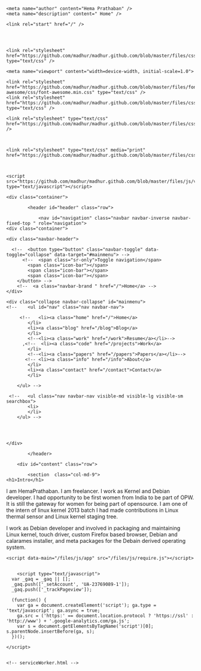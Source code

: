 <html lang="en">
    <head>
        <title>Home &#8211; Hema Prathaban</title>
    

    <meta name="author" content="Hema Prathaban" />
    <meta name="description" content=" Home" />

    <link rel="start" href="/" />

   
   

    <link rel="stylesheet" href="https://github.com/madhur/madhur.github.com/blob/master/files/css/bootstrap.min.css" type="text/css" />

    <meta name="viewport" content="width=device-width, initial-scale=1.0">

    <link rel="stylesheet" href="https://github.com/madhur/madhur.github.com/blob/master/files/font-awesome/css/font-awesome.min.css" type="text/css" />
    <link rel="stylesheet" href="https://github.com/madhur/madhur.github.com/blob/master/files/css/jquery.fancybox.css" type="text/css" />

    <link rel="stylesheet" type="text/css" href="https://github.com/madhur/madhur.github.com/blob/master/files/css/styles.css" />
    
    

    <link rel="stylesheet" type="text/css" media="print" href="https://github.com/madhur/madhur.github.com/blob/master/files/css/print.css">

     
   
    <script src="https://github.com/madhur/madhur.github.com/blob/master/files/js/vendor/pace.min.js" type="text/javascript"></script>
</head>

<body>

    <div class="container">
       
            <header id="header" class="row">

                <nav id="navigation" class="navbar navbar-inverse navbar-fixed-top " role="navigation">
    <div class="container">

    <div class="navbar-header">

      <!--  <button type="button" class="navbar-toggle" data-toggle="collapse" data-target="#mainmenu"> -->
          <!--  <span class="sr-only">Toggle navigation</span>
            <span class="icon-bar"></span>
            <span class="icon-bar"></span>
            <span class="icon-bar"></span>
        </button> -->
        <!--  <a class="navbar-brand " href="/">Home</a> -->
    </div> 

    <div class="collapse navbar-collapse" id="mainmenu">
    <!--    <ul id="nav" class="nav navbar-nav">
            
         <!--   <li><a class="home" href="/">Home</a>
            </li>
            <li><a class="blog" href="/blog">Blog</a>
            </li>
            <!--<li><a class="work" href="/work">Resume</a></li>-->
          ,<!--  <li><a class="code" href="/projects">Work</a>
            </li>
            <!--<li><a class="papers" href="/papers">Papers</a></li>-->
           <!-- <li><a class="info" href="/info">About</a>
            </li>
            <li><a class="contact" href="/contact">Contact</a>
            </li>

        </ul> -->

     <!--   <ul class="nav navbar-nav visible-md visible-lg visible-sm searchbox">
            <li>
            </li>
        </ul> -->




    </div>

</div>
</nav>


            </header>
       
        <div id="content" class="row">

            <section  class="col-md-9">
	<h1>Intro</h1>

<p>I am  HemaPrathaban. I am freelancer. I work as Kernel and Debian
developer. I had opportunity  to be first women from India to be part
of OPW. It is still the gateway for women for being part of
opensource. I am one of the intern  of linux kernel 2013 batch
I had made contributions in Linux thermal sensor and Linux kernel staging tree.

I work as Debian developer and involved in packaging and maintaining
Linux kernel, touch driver, custom Firefox based browser, Debian and
calarames installer, and meta packages for the Debain derived
operating system.</p>
</section>
</div>

<div class="c"></div>
	

	



	

</div>


    <script data-main="/files/js/app" src="/files/js/require.js"></script>

    
        <script type="text/javascript">
	  var _gaq = _gaq || [];
	  _gaq.push(['_setAccount', 'UA-23769089-1']);
	  _gaq.push(['_trackPageview']);

	  (function() {
		var ga = document.createElement('script'); ga.type = 'text/javascript'; ga.async = true;
		ga.src = ('https:' == document.location.protocol ? 'https://ssl' : 'http://www') + '.google-analytics.com/ga.js';
		var s = document.getElementsByTagName('script')[0]; s.parentNode.insertBefore(ga, s);
	  })();

	</script>
    

    <!-- serviceWorker.html -->
<script>
if ('serviceWorker' in navigator) {
    navigator.serviceWorker.register('/serviceWorker.js').then(function(reg) {
        if (!reg.installing) return;
        console.log("[*] ServiceWorker is installing...");

        var worker = reg.installing;
        worker.addEventListener('statechange', function() {
            if (worker.state == 'redundant') {
                console.log('[*] Install failed');
            }
            if (worker.state == 'installed') {
                console.log('[*] Install successful!');
            }
        });
    });
}

</script>

</body>

</html>
